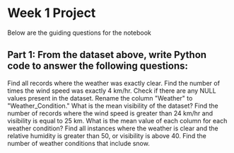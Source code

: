 # Week 1 Project

Below are the guiding questions for the notebook
## Part 1: From the dataset above, write Python code to answer the following questions:
Find all records where the weather was exactly clear.
Find the number of times the wind speed was exactly 4 km/hr.
Check if there are any NULL values present in the dataset.
Rename the column "Weather" to "Weather_Condition."
What is the mean visibility of the dataset?
Find the number of records where the wind speed is greater than 24 km/hr and visibility is equal to 25 km.
What is the mean value of each column for each weather condition?
Find all instances where the weather is clear and the relative humidity is greater than 50, or visibility is above 40.
Find the number of weather conditions that include snow.